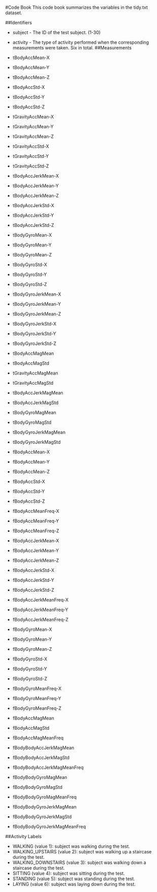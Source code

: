 #Code Book
This code book summarizes the variables in the tidy.txt dataset.

##Identifiers

* subject - The ID of the test subject. (1-30)
* activity - The type of activity performed when the corresponding measurements were taken. Six in total.
##Measurements

* tBodyAccMean-X
* tBodyAccMean-Y
* tBodyAccMean-Z
* tBodyAccStd-X
* tBodyAccStd-Y
* tBodyAccStd-Z
* tGravityAccMean-X
* tGravityAccMean-Y
* tGravityAccMean-Z
* tGravityAccStd-X
* tGravityAccStd-Y
* tGravityAccStd-Z
* tBodyAccJerkMean-X
* tBodyAccJerkMean-Y
* tBodyAccJerkMean-Z
* tBodyAccJerkStd-X
* tBodyAccJerkStd-Y
* tBodyAccJerkStd-Z
* tBodyGyroMean-X
* tBodyGyroMean-Y
* tBodyGyroMean-Z
* tBodyGyroStd-X
* tBodyGyroStd-Y
* tBodyGyroStd-Z
* tBodyGyroJerkMean-X
* tBodyGyroJerkMean-Y
* tBodyGyroJerkMean-Z
* tBodyGyroJerkStd-X
* tBodyGyroJerkStd-Y
* tBodyGyroJerkStd-Z
* tBodyAccMagMean
* tBodyAccMagStd
* tGravityAccMagMean
* tGravityAccMagStd
* tBodyAccJerkMagMean
* tBodyAccJerkMagStd
* tBodyGyroMagMean
* tBodyGyroMagStd
* tBodyGyroJerkMagMean
* tBodyGyroJerkMagStd
* fBodyAccMean-X
* fBodyAccMean-Y
* fBodyAccMean-Z
* fBodyAccStd-X
* fBodyAccStd-Y
* fBodyAccStd-Z
* fBodyAccMeanFreq-X
* fBodyAccMeanFreq-Y
* fBodyAccMeanFreq-Z
* fBodyAccJerkMean-X
* fBodyAccJerkMean-Y
* fBodyAccJerkMean-Z
* fBodyAccJerkStd-X
* fBodyAccJerkStd-Y
* fBodyAccJerkStd-Z
* fBodyAccJerkMeanFreq-X
* fBodyAccJerkMeanFreq-Y
* fBodyAccJerkMeanFreq-Z
* fBodyGyroMean-X
* fBodyGyroMean-Y
* fBodyGyroMean-Z
* fBodyGyroStd-X
* fBodyGyroStd-Y
* fBodyGyroStd-Z
* fBodyGyroMeanFreq-X
* fBodyGyroMeanFreq-Y
* fBodyGyroMeanFreq-Z
* fBodyAccMagMean
* fBodyAccMagStd
* fBodyAccMagMeanFreq
* fBodyBodyAccJerkMagMean
* fBodyBodyAccJerkMagStd
* fBodyBodyAccJerkMagMeanFreq
* fBodyBodyGyroMagMean
* fBodyBodyGyroMagStd
* fBodyBodyGyroMagMeanFreq
* fBodyBodyGyroJerkMagMean
* fBodyBodyGyroJerkMagStd
* fBodyBodyGyroJerkMagMeanFreq

##Activity Labels
* WALKING (value 1): subject was walking during the test.
* WALKING_UPSTAIRS (value 2): subject was walking up a staircase during the test.
* WALKING_DOWNSTAIRS (value 3): subject was walking down a staircase during the test.
* SITTING (value 4): subject was sitting during the test.
* STANDING (value 5): subject was standing during the test.
* LAYING (value 6): subject was laying down during the test.
